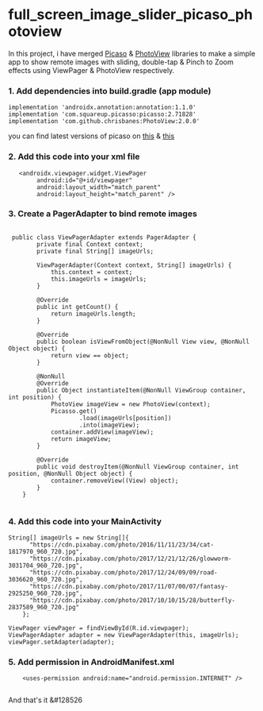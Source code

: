 # full_screen_image_slider_picaso_photoview

In this project, i have merged [Picaso](https://github.com/square/picasso) &  [PhotoView](https://github.com/chrisbanes/PhotoView) libraries to make a simple app to show remote images with sliding, double-tap & Pinch to Zoom effects using ViewPager & PhotoView respectively. 




### 1.  Add dependencies into build.gradle (app module) 

```
implementation 'androidx.annotation:annotation:1.1.0'
implementation 'com.squareup.picasso:picasso:2.71828'
implementation 'com.github.chrisbanes:PhotoView:2.0.0'

```
you can find latest versions of picaso on [this](https://github.com/square/picasso) &  [this](https://github.com/chrisbanes/PhotoView)


### 2.  Add this code into your xml file
```
   <androidx.viewpager.widget.ViewPager
        android:id="@+id/viewpager"
        android:layout_width="match_parent"
        android:layout_height="match_parent" />
```


### 3.  Create a PagerAdapter to bind remote images 

```

 public class ViewPagerAdapter extends PagerAdapter {
        private final Context context;
        private final String[] imageUrls;

        ViewPagerAdapter(Context context, String[] imageUrls) {
            this.context = context;
            this.imageUrls = imageUrls;
        }

        @Override
        public int getCount() {
            return imageUrls.length;
        }

        @Override
        public boolean isViewFromObject(@NonNull View view, @NonNull Object object) {
            return view == object;
        }

        @NonNull
        @Override
        public Object instantiateItem(@NonNull ViewGroup container, int position) {
            PhotoView imageView = new PhotoView(context);
            Picasso.get()
                    .load(imageUrls[position])
                    .into(imageView);
            container.addView(imageView);
            return imageView;
        }

        @Override
        public void destroyItem(@NonNull ViewGroup container, int position, @NonNull Object object) {
            container.removeView((View) object);
        }
    }
    
```

### 4.  Add this code into your MainActivity

```
String[] imageUrls = new String[]{
      "https://cdn.pixabay.com/photo/2016/11/11/23/34/cat-1817970_960_720.jpg",
      "https://cdn.pixabay.com/photo/2017/12/21/12/26/glowworm-3031704_960_720.jpg",
      "https://cdn.pixabay.com/photo/2017/12/24/09/09/road-3036620_960_720.jpg",
      "https://cdn.pixabay.com/photo/2017/11/07/00/07/fantasy-2925250_960_720.jpg",
      "https://cdn.pixabay.com/photo/2017/10/10/15/28/butterfly-2837589_960_720.jpg"
    };
        
ViewPager viewPager = findViewById(R.id.viewpager);
ViewPagerAdapter adapter = new ViewPagerAdapter(this, imageUrls);
viewPager.setAdapter(adapter);

```

### 5. Add permission in AndroidManifest.xml

```
    <uses-permission android:name="android.permission.INTERNET" />


```

And that's it &#128526

